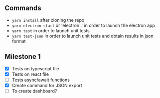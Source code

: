 ## Commands
* `yarn install` after cloning the repo
* `yarn electron-start` or 'electron .' in order to launch the electron app
* `yarn test` in order to launch unit tests
* `yarn test-json` in order to launch unit tests and obtain results in json format


## Milestone 1	
- [x] Tests on typescript file
- [x] Tests on react file
- [ ] Tests async/await functions
- [x] Create command for JSON export
- [ ] To create dashboard?